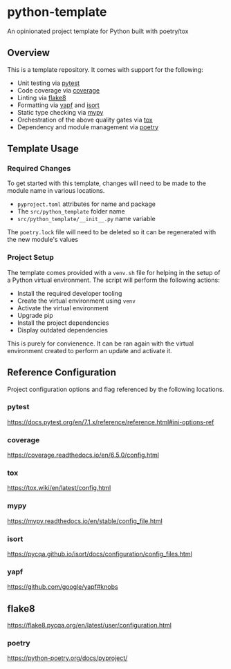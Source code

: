 # python-template

An opinionated project template for Python built with poetry/tox

## Overview

This is a template repository. It comes with support for the following:

- Unit testing via [pytest](https://docs.pytest.org/en/7.1.x/index.html)
- Code coverage via [coverage](https://coverage.readthedocs.io/en/6.5.0/index.html)
- Linting via [flake8](https://flake8.pycqa.org/en/latest/)
- Formatting via [yapf](https://github.com/google/yapf) and [isort](https://pycqa.github.io/isort/)
- Static type checking via [mypy](https://mypy.readthedocs.io/en/stable/index.html)
- Orchestration of the above quality gates via [tox](https://tox.wiki/en/latest/index.html)
- Dependency and module management via [poetry](https://python-poetry.org/)

## Template Usage

### Required Changes

To get started with this template, changes will need to be made to the module name in various locations.

- `pyproject.toml` attributes for name and package
- The `src/python_template` folder name
- `src/python_template/__init__.py` name variable

The `poetry.lock` file will need to be deleted so it can be regenerated with the new module's values

### Project Setup

The template comes provided with a `venv.sh` file for helping in the setup of a Python virtual environment.  The script will perform the following actions:

- Install the required developer tooling
- Create the virtual environment using `venv`
- Activate the virtual environment
- Upgrade pip
- Install the project dependencies
- Display outdated dependencies

This is purely for convienence. It can be ran again with the virtual environment created to perform an update and activate it.

## Reference Configuration

Project configuration options and flag referenced by the following locations.

### pytest

<https://docs.pytest.org/en/7.1.x/reference/reference.html#ini-options-ref>

### coverage

<https://coverage.readthedocs.io/en/6.5.0/config.html>

### tox

<https://tox.wiki/en/latest/config.html>

### mypy

<https://mypy.readthedocs.io/en/stable/config_file.html>

### isort

<https://pycqa.github.io/isort/docs/configuration/config_files.html>

### yapf

<https://github.com/google/yapf#knobs>

## flake8

<https://flake8.pycqa.org/en/latest/user/configuration.html>

### poetry

<https://python-poetry.org/docs/pyproject/>
